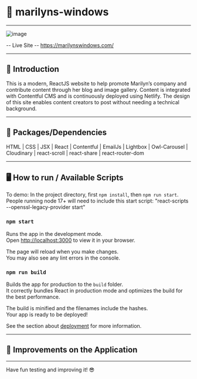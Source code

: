 # 🧵 marilyns-windows

---

![image](https://user-images.githubusercontent.com/102194829/212281363-f9593f5b-b2f8-4981-92b8-0f54bf6d96d8.png)

-- Live Site --
https://marilynswindows.com/

---

## 👋 Introduction

This is a modern, ReactJS website to help promote Marilyn’s company and contribute content through her blog and image gallery. Content is integrated with Contentful CMS and is continuously deployed using Netlify. The design of this site enables content creators to post without needing a technical background.

---

## 💪 Packages/Dependencies

HTML | CSS | JSX | React | Contentful | EmailJs | Lightbox | Owl-Carousel | Cloudinary | react-scroll | react-share | react-router-dom

---

## 🖥 How to run / Available Scripts

To demo: In the project directory, first `npm install`, then `npm run start`. People running node 17+ will need to include this start script: "react-scripts --openssl-legacy-provider start"

### `npm start`

Runs the app in the development mode.\
Open [http://localhost:3000](http://localhost:3000) to view it in your browser.

The page will reload when you make changes.\
You may also see any lint errors in the console.

### `npm run build`

Builds the app for production to the `build` folder.\
It correctly bundles React in production mode and optimizes the build for the best performance.

The build is minified and the filenames include the hashes.\
Your app is ready to be deployed!

See the section about [deployment](https://facebook.github.io/create-react-app/docs/deployment) for more information.

---

## 🔨 Improvements on the Application

---

Have fun testing and improving it! 😎
